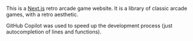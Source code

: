 This is a [Next.js](https://nextjs.org/) retro arcade game website. It is a library of classic arcade games, with a retro aesthetic.

GitHub Copilot was used to speed up the development process (just autocompletion of lines and functions).
